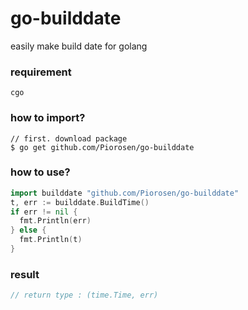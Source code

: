 # go-builddate
easily make build date for golang 

### requirement
```
cgo
```

### how to import?
```shell
// first. download package
$ go get github.com/Piorosen/go-builddate
```
### how to use?
```go
import builddate "github.com/Piorosen/go-builddate"
t, err := builddate.BuildTime()
if err != nil { 
  fmt.Println(err)
} else { 
  fmt.Println(t)
}
```
### result 
```go
// return type : (time.Time, err)
```
